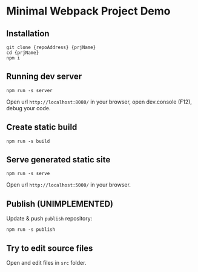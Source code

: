 # Minimal Webpack Project Demo

## Installation

```shell
git clone {repoAddress} {prjName}
cd {prjName}
npm i
```

## Running dev server

```shell
npm run -s server
```

Open url `http://localhost:8080/` in your browser, open dev.console (F12), debug your code.

## Create static build

```shell
npm run -s build
```

## Serve generated static site

```shell
npm run -s serve
```

Open url `http://localhost:5000/` in your browser.

## Publish (UNIMPLEMENTED)

Update & push `publish` repository:

```shell
npm run -s publish
```

## Try to edit source files

Open and edit files in `src` folder.
